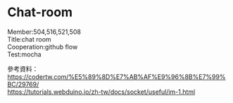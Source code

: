 # Chat-room

Member:504,516,521,508<br>
Title:chat room<br>
Cooperation:github flow<br>
Test:mocha


參考資料：<br>
https://codertw.com/%E5%89%8D%E7%AB%AF%E9%96%8B%E7%99%BC/29769/ <br>
        https://tutorials.webduino.io/zh-tw/docs/socket/useful/im-1.html
